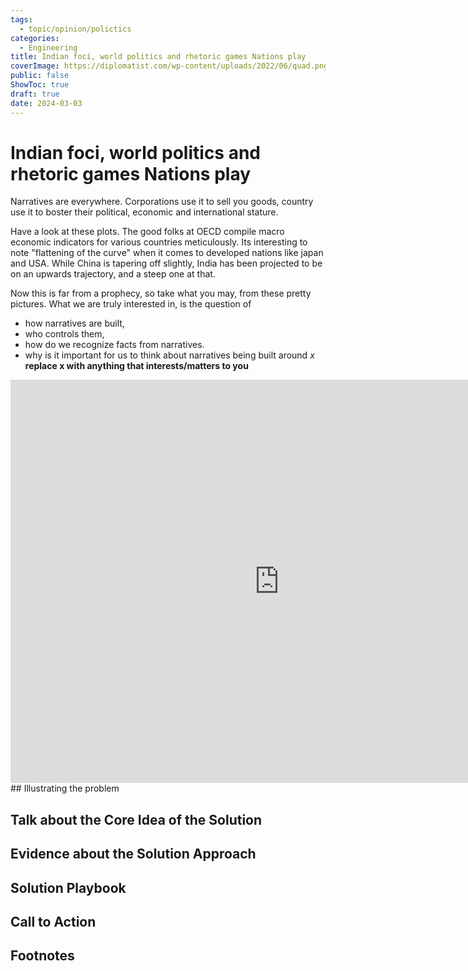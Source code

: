 ```yaml
---
tags:
  - topic/opinion/polictics
categories:
  - Engineering
title: Indian foci, world politics and rhetoric games Nations play
coverImage: https://diplomatist.com/wp-content/uploads/2022/06/quad.png
public: false
ShowToc: true
draft: true
date: 2024-03-03
---
```

# Indian foci, world politics and rhetoric games Nations play

Narratives are everywhere. Corporations use it to sell you goods, country use it to boster their political, economic and international stature. 
<!-- more -->
Have a look at these plots. 
The good folks at OECD compile macro economic indicators for various countries meticulously. 
Its interesting to note "flattening of the curve" when it comes to developed nations like japan and USA. 
While China is tapering off slightly, India has been projected to be on an upwards trajectory, and a steep one at that.

Now this is far from a prophecy, so take what you may, from these pretty pictures. 
What we are truly interested in, is the question of 
- how narratives are built, 
- who controls them, 
- how do we recognize facts from narratives. 
- why is it important for us to think about narratives being built around *x*  __replace x with anything that interests/matters to you__

<iframe src="https://data.oecd.org/chart/7iN7" width="860" height="645" style="border: 0" mozallowfullscreen="true" webkitallowfullscreen="true" allowfullscreen="true">OECD Chart: Real GDP long-term forecast, Total, Million US dollars, Annual, 2020 – 2060
</iframe>
## Illustrating the problem


## Talk about the Core Idea of the Solution


## Evidence about the Solution Approach


## Solution Playbook 


## Call to Action


## Footnotes
